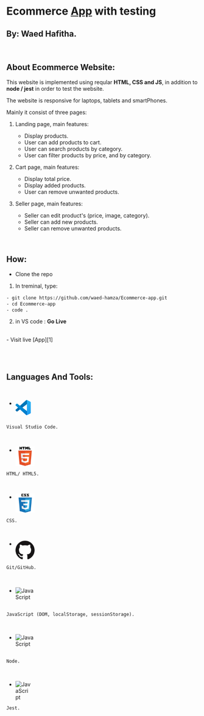 # Ecommerce [App][1] with testing

## By: Waed Hafitha.

<br/>

## About Ecommerce Website:
This website is implemented using reqular <b>HTML, CSS and JS</b>, in addition to <b>node / jest</b> in order to test the website.

The website is responsive for laptops, tablets and smartPhones.

Mainly it consist of three pages:
1. Landing page, main features:
    - Display products.
    - User can add products to cart.
    - User can search products by category.
    - User can filter products by price, and by category.

2. Cart page, main features:
    - Display total price.
    - Display added products.
    - User can remove unwanted products.

3. Seller page, main features:
    - Seller can edit product's (price, image, category).
    - Seller can add new products.
    - Seller can remove unwanted products.

<br/>


## How: 
 - Clone the repo 
 1. In treminal, type:

 ```
 - git clone https://github.com/waed-hamza/Ecommerce-app.git
 - cd Ecommerce-app
 - code .
 ```

 2. in VS code :
 **Go Live**

 <br>
 - Visit live [App][1]

<br><br>


## Languages And Tools:
<br/>

* <img align="left" alt="Visual Studio Code" width="40px" src="https://raw.githubusercontent.com/github/explore/80688e429a7d4ef2fca1e82350fe8e3517d3494d/topics/visual-studio-code/visual-studio-code.png" /> 

<br/>

    Visual Studio Code.

<br/> 

* <img align="left" alt="Visual Studio Code" width="50px" src="https://raw.githubusercontent.com/github/explore/80688e429a7d4ef2fca1e82350fe8e3517d3494d/topics/html/html.png" /> 

<br/>

    HTML/ HTML5.

<br/> 

* <img align="left" alt="Visual Studio Code" width="50px" src="https://raw.githubusercontent.com/github/explore/80688e429a7d4ef2fca1e82350fe8e3517d3494d/topics/css/css.png" /> 

<br/>

    CSS.

<br/> 

* <img align="left" alt="Visual Studio Code" width="50px" src="https://raw.githubusercontent.com/github/explore/78df643247d429f6cc873026c0622819ad797942/topics/github/github.png" /> 

<br/>

    Git/GitHub.

<br/>

* <img align="left" alt="JavaScript" width="50px" src="https://cdn.iconscout.com/icon/free/png-256/javascript-2038874-1720087.png"/> 

<br/>

    JavaScript (DOM, localStorage, sessionStorage).

<br/>

* <img align="left" alt="JavaScript" width="50px" src="https://cdn.freebiesupply.com/logos/large/2x/nodejs-1-logo-svg-vector.svg"/> 

<br/>

    Node.

<br/>

* <img align="left" alt="JavaScript" width="40px" src="https://cdn.freebiesupply.com/logos/large/2x/jest-logo-png-transparent.png"/> 

<br/>

    Jest.

<br/>

[1]:https://waed-hamza.github.io/Ecommerce-app/
